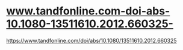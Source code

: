 # www.tandfonline.com-doi-abs-10.1080-13511610.2012.660325-
https://www.tandfonline.com/doi/abs/10.1080/13511610.2012.660325 
